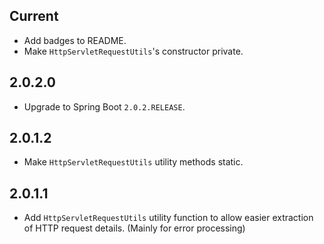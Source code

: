 ## Current

* Add badges to README.
* Make `HttpServletRequestUtils`'s constructor private.

## 2.0.2.0

* Upgrade to Spring Boot `2.0.2.RELEASE`.

## 2.0.1.2

* Make `HttpServletRequestUtils` utility methods static.

## 2.0.1.1

* Add `HttpServletRequestUtils` utility function to allow easier extraction of HTTP request details. (Mainly for error processing)
